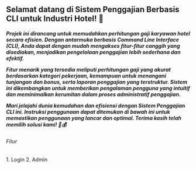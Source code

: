 <h2>Selamat datang di Sistem Penggajian Berbasis CLI untuk Industri Hotel! 🏨</h2>

<h5>Projek ini dirancang untuk memudahkan perhitungan gaji karyawan hotel secara efisien. Dengan antarmuka berbasis Command Line Interface (CLI), Anda dapat dengan mudah mengakses fitur-fitur canggih yang disediakan, menjadikan pengelolaan penggajian lebih sederhana dan efektif.

Fitur menarik yang tersedia meliputi perhitungan gaji yang akurat berdasarkan kategori pekerjaan, kemampuan untuk menangani tunjangan dan bonus, serta laporan penggajian yang terstruktur. Sistem ini dikembangkan untuk memberikan pengalaman pengguna yang intuitif dan meminimalkan kerumitan dalam proses administratif penggajian.

Mari jelajahi dunia kemudahan dan efisiensi dengan Sistem Penggajian CLI ini. Instruksi penggunaan dapat ditemukan di bawah ini untuk memastikan penggunaan yang lancar dan optimal. Terima kasih telah memilih solusi kami! 💼💰</h5>

<h6>Fitur</h6>
<h7>1. Login</h7>
<h8>2. Admin</h8>
